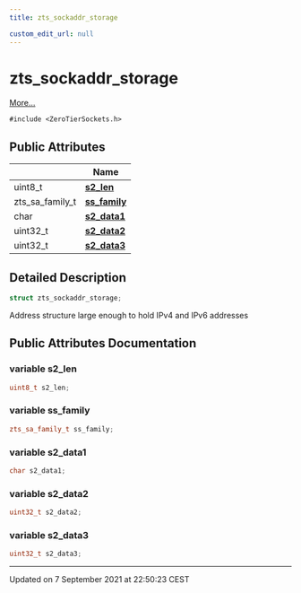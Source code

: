 ```yaml
---
title: zts_sockaddr_storage

custom_edit_url: null
---
```


# zts_sockaddr_storage



 [More...](#detailed-description)


`#include <ZeroTierSockets.h>`

## Public Attributes

|                | Name           |
| -------------- | -------------- |
| uint8_t | **[s2_len](/autogen/libzt/classes/structzts__sockaddr__storage.md#variable-s2_len)**  |
| zts_sa_family_t | **[ss_family](/autogen/libzt/classes/structzts__sockaddr__storage.md#variable-ss_family)**  |
| char | **[s2_data1](/autogen/libzt/classes/structzts__sockaddr__storage.md#variable-s2_data1)**  |
| uint32_t | **[s2_data2](/autogen/libzt/classes/structzts__sockaddr__storage.md#variable-s2_data2)**  |
| uint32_t | **[s2_data3](/autogen/libzt/classes/structzts__sockaddr__storage.md#variable-s2_data3)**  |

## Detailed Description

```cpp
struct zts_sockaddr_storage;
```


Address structure large enough to hold IPv4 and IPv6 addresses 

## Public Attributes Documentation

### variable s2_len

```cpp
uint8_t s2_len;
```


### variable ss_family

```cpp
zts_sa_family_t ss_family;
```


### variable s2_data1

```cpp
char s2_data1;
```


### variable s2_data2

```cpp
uint32_t s2_data2;
```


### variable s2_data3

```cpp
uint32_t s2_data3;
```


-------------------------------

Updated on  7 September 2021 at 22:50:23 CEST